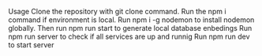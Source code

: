 Usage
Clone the repository with git clone command.
Run the npm i command if environment is local.
Run npm i -g nodemon to install nodemon globally.
Then run npm run start to generate local database enbedings 
Run npm run server to check if all services are up and runnig
Run npm run dev to start server
